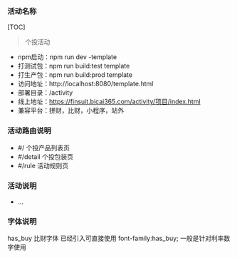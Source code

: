 ### 活动名称
[TOC]
> 个投活动
- npm启动：npm run dev -template
- 打测试包：npm run build:test template
- 打生产包：npm run build:prod template
- 访问地址：http://localhost:8080/template.html
- 部署目录：/activity
- 线上地址：https://finsuit.bicai365.com/activity/项目/index.html
- 兼容平台：拼财，比财，小程序，站外

### 活动路由说明
- #/ 个投产品列表页
- #/detail 个投包装页
- #/rule 活动规则页

### 活动说明
- ...

### 字体说明
has_buy  比财字体 已经引入可直接使用
font-family:has_buy;
一般是针对利率数字使用


